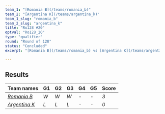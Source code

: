 ```yaml
---
team_1: "[Romania B](/teams/romania_b)"
team_2: "[Argentina K](/teams/argentina_k)"
team_1_slug: "romania_b"
team_2_slug: "argentina_k"
title: "Ro128 #20"
optval: "Ro128_20"
type: "qualifier"
round: "Round of 128"
status: "Concluded"
excerpt: "[Romania B](/teams/romania_b) vs [Argentina K](/teams/argentina_k)"

---
```

## Results

| Team names | G1 | G2 | G3 | G4 | G5 | Score |
| -- | -- | -- | -- | -- | -- | -- |
| *[Romania B](/teams/romania_b)* | *W* | *W* | *W* | *-* | *-* | *3* |
| *[Argentina K](/teams/argentina_k)* | *L* | *L* | *L* | *-* | *-* | *0* |
